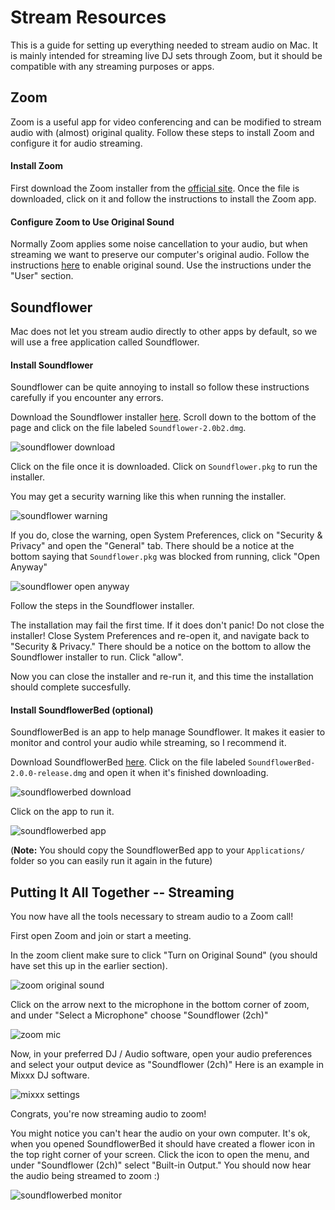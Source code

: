 # Stream Resources
This is a guide for setting up everything needed to stream audio on Mac.
It is mainly intended for streaming live DJ sets through Zoom, but it should
be compatible with any streaming purposes or apps.


## Zoom
Zoom is a useful app for video conferencing and can be modified to stream
audio with (almost) original quality. Follow these steps to install Zoom
and configure it for audio streaming.

#### Install Zoom
First download the Zoom installer from the [official site](https://zoom.us/download).
Once the file is downloaded, click on it and follow the instructions to install the Zoom app.

#### Configure Zoom to Use Original Sound
Normally Zoom applies some noise cancellation to your audio, but when streaming
we want to preserve our computer's original audio.
Follow the instructions [here](https://support.zoom.us/hc/en-us/articles/115003279466-Enabling-option-to-preserve-original-sound)
to enable original sound. Use the instructions under the "User" section.


## Soundflower
Mac does not let you stream audio directly to other apps by default, so we will
use a free application called Soundflower.

#### Install Soundflower
Soundflower can be quite annoying to install so follow these instructions carefully if you encounter any errors.

Download the Soundflower installer [here](https://github.com/mattingalls/Soundflower/releases/tag/2.0b2).
Scroll down to the bottom of the page and click on the file labeled `Soundflower-2.0b2.dmg`.

![soundflower download](images/soundflower_download.png)

Click on the file once it is downloaded.
Click on `Soundflower.pkg` to run the installer.

You may get a security warning like this when running the installer.

![soundflower warning](images/soundflower_warning.png)

If you do, close the warning, open System Preferences, click on "Security & Privacy" and open the "General" tab.
There should be a notice at the bottom saying that `Soundflower.pkg` was blocked from running, click "Open Anyway"

![soundflower open anyway](images/soundflower_open_anyway.png)

Follow the steps in the Soundflower installer.

The installation may fail the first time. If it does don't panic! Do not close the installer!
Close System Preferences and re-open it, and navigate back to "Security & Privacy."
There should be a notice on the bottom to allow the Soundflower installer to run. Click "allow".

Now you can close the installer and re-run it, and this time the installation should complete succesfully.

#### Install SoundflowerBed (optional)
SoundflowerBed is an app to help manage Soundflower. It makes it easier to monitor and control your audio while streaming, so I recommend it.

Download  SoundflowerBed [here](https://github.com/mLupine/SoundflowerBed/releases).
Click on the file labeled `SoundflowerBed-2.0.0-release.dmg` and open it when it's finished downloading.

![soundflowerbed download](images/soundflowerbed_download.png)

Click on the app to run it.

![soundflowerbed app](images/soundflowerbed_app.png)

(**Note:** You should copy the SoundflowerBed app to your `Applications/` folder so you can easily run it again in the future)

## Putting It All Together -- Streaming
You now have all the tools necessary to stream audio to a Zoom call!

First open Zoom and join or start a meeting. 

In the zoom client make sure to click "Turn on Original Sound" (you should have set this up in the earlier section).

![zoom original sound](images/zoom_original_sound.png)

Click on the arrow next to the microphone in the bottom corner of zoom, and under "Select a Microphone" choose "Soundflower (2ch)"

![zoom mic](images/zoom_mic.png)

Now, in your preferred DJ / Audio software, open your audio preferences and select your output device as "Soundflower (2ch)"
Here is an example in Mixxx DJ software.

![mixxx settings](images/mixxx_settings.png)

Congrats, you're now streaming audio to zoom!

You might notice you can't hear the audio on your own computer.
It's ok, when you opened SoundflowerBed it should have created a flower icon in the top right corner of your screen.
Click the icon to open the menu, and under "Soundflower (2ch)" select "Built-in Output." You should now hear the audio being streamed to zoom :)

![soundflowerbed monitor](images/soundflowerbed_monitor.png)
